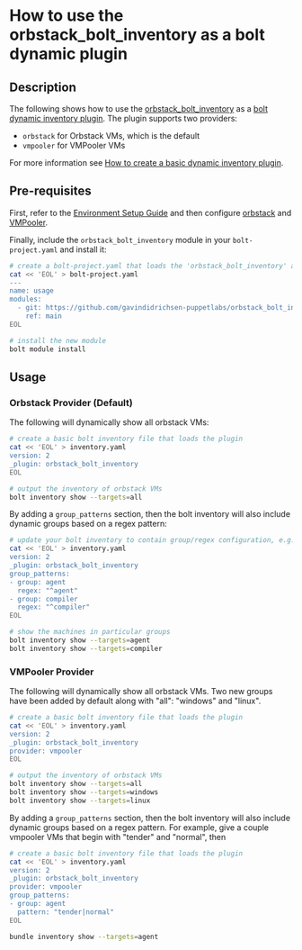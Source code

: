 # How to use the orbstack_bolt_inventory as a bolt dynamic plugin

## Description

The following shows how to use the [orbstack_bolt_inventory](https://github.com/gavindidrichsen-puppetlabs/orbstack_bolt_inventory) as a [bolt dynamic inventory plugin](https://www.puppet.com/docs/bolt/latest/writing_plugins.html#reference-plugins). The plugin supports two providers:

* `orbstack` for Orbstack VMs, which is the default
* `vmpooler` for VMPooler VMs

For more information see [How to create a basic dynamic inventory plugin](./how_to_create_a_basic_bolt_inventory_plugin.md).

## Pre-requisites

First, refer to the [Environment Setup Guide](how_to_setup_environment.md) and then configure [orbstack](https://docs.orbstack.dev) and [VMPooler](https://vmpooler.com/).

Finally, include the `orbstack_bolt_inventory` module in your `bolt-project.yaml` and install it:

```bash
# create a bolt-project.yaml that loads the 'orbstack_bolt_inventory' as a bolt plugin
cat << 'EOL' > bolt-project.yaml
---
name: usage
modules:
  - git: https://github.com/gavindidrichsen-puppetlabs/orbstack_bolt_inventory.git
    ref: main
EOL

# install the new module
bolt module install
```

## Usage

### Orbstack Provider (Default)

The following will dynamically show all orbstack VMs:

```bash
# create a basic bolt inventory file that loads the plugin
cat << 'EOL' > inventory.yaml
version: 2
_plugin: orbstack_bolt_inventory
EOL

# output the inventory of orbstack VMs
bolt inventory show --targets=all
```

By adding a `group_patterns` section, then the bolt inventory will also include dynamic groups based on a regex pattern:

```bash
# update your bolt inventory to contain group/regex configuration, e.g.,
cat << 'EOL' > inventory.yaml
version: 2
_plugin: orbstack_bolt_inventory
group_patterns:
- group: agent
  regex: "^agent"
- group: compiler
  regex: "^compiler"
EOL

# show the machines in particular groups
bolt inventory show --targets=agent
bolt inventory show --targets=compiler
```

### VMPooler Provider

The following will dynamically show all orbstack VMs.  Two new groups have been added by default along with "all": "windows" and "linux".

```bash
# create a basic bolt inventory file that loads the plugin
cat << 'EOL' > inventory.yaml
version: 2
_plugin: orbstack_bolt_inventory
provider: vmpooler
EOL

# output the inventory of orbstack VMs
bolt inventory show --targets=all
bolt inventory show --targets=windows
bolt inventory show --targets=linux
```

By adding a `group_patterns` section, then the bolt inventory will also include dynamic groups based on a regex pattern.  For example, give a couple vmpooler VMs that begin with "tender" and "normal", then

```bash
# create a basic bolt inventory file that loads the plugin
cat << 'EOL' > inventory.yaml
version: 2
_plugin: orbstack_bolt_inventory
provider: vmpooler
group_patterns:
- group: agent
  pattern: "tender|normal"
EOL

bundle inventory show --targets=agent
```
